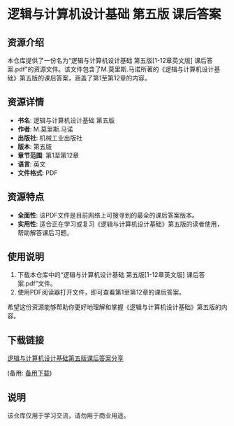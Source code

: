# 逻辑与计算机设计基础 第五版 课后答案

## 资源介绍

本仓库提供了一份名为“逻辑与计算机设计基础 第五版[1-12章英文版] 课后答案.pdf”的资源文件。该文件包含了M.莫里斯.马诺所著的《逻辑与计算机设计基础》第五版的课后答案，涵盖了第1至第12章的内容。

## 资源详情

- **书名**: 逻辑与计算机设计基础 第五版
- **作者**: M.莫里斯.马诺
- **出版社**: 机械工业出版社
- **版本**: 第五版
- **章节范围**: 第1至第12章
- **语言**: 英文
- **文件格式**: PDF

## 资源特点

- **全面性**: 该PDF文件是目前网络上可搜寻到的最全的课后答案版本。
- **实用性**: 适合正在学习或复习《逻辑与计算机设计基础》第五版的读者使用，帮助解答课后习题。

## 使用说明

1. 下载本仓库中的“逻辑与计算机设计基础 第五版[1-12章英文版] 课后答案.pdf”文件。
2. 使用PDF阅读器打开文件，即可查看第1至第12章的课后答案。

希望这份资源能够帮助你更好地理解和掌握《逻辑与计算机设计基础》第五版的内容。

## 下载链接
[逻辑与计算机设计基础第五版课后答案分享](https://pan.quark.cn/s/db6b13abca56) 

(备用: [备用下载](https://pan.baidu.com/s/1TrAUrDeySkthVCi_A6WiSQ?pwd=1234))

## 说明

该仓库仅用于学习交流，请勿用于商业用途。
